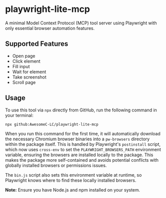 # playwright-lite-mcp

A minimal Model Context Protocol (MCP) tool server using Playwright with only essential browser automation features.

## Supported Features

- Open page
- Click element
- Fill input
- Wait for element
- Take screenshot
- Scroll page

## Usage

To use this tool via `npx` directly from GitHub, run the following command in your terminal:

```bash
npx github:AwesomeC-LC/playwright-lite-mcp
```

When you run this command for the first time, it will automatically download the necessary Chromium browser binaries into a `pw-browsers` directory within the package itself. This is handled by Playwright's `postinstall` script, which now uses `cross-env` to set the `PLAYWRIGHT_BROWSERS_PATH` environment variable, ensuring the browsers are installed locally to the package. This makes the package more self-contained and avoids potential conflicts with globally installed browsers or permissions issues.

The `bin.js` script also sets this environment variable at runtime, so Playwright knows where to find these locally installed browsers.

**Note:** Ensure you have Node.js and npm installed on your system.
